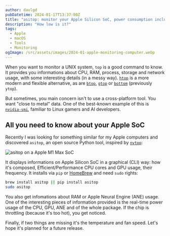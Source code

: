 ```yaml
---
author: davlgd
pubDatetime: 2024-01-17T13:37:00Z
title: "asitop: monitor your Apple Silicon SoC, power consumption included"
description: "How low is it?"
tags:
  - Apple
  - macOS
  - Tools
  - Monitoring
ogImage: /src/assets/images/2024-01-apple-monitoring-computer.webp
---
```


When you want to monitor a UNIX system, `top` is a good command to know. It provides you informations about CPU, RAM, process, storage and network usage, with some interesting details (in a messy way). [`htop`](https://htop.dev/) is a more modern and flexible alternative, as are [`btop`](https://github.com/aristocratos/btop), [`gtop`](https://github.com/aksakalli/gtop) or [`bottom`](https://github.com/ClementTsang/bottom) (previously `ytop`).

But sometimes, you main concern isn't to use a cross-platform tool. You want "close to metal" data. One of the best-known example of this is [`nvidia-smi`](https://developer.nvidia.com/nvidia-system-management-interface), familiar to Linux gamers and AI developers.

## All you need to know about your Apple SoC

Recently I was looking for something similar for my Apple computers and discovered `asitop`, an open source Python tool, inspired by [`nvtop`](https://github.com/Syllo/nvtop):

![asitop on a Apple M1 Max SoC](@assets/images/2024-01-apple-silicon-asitop.webp)

It displays informations on Apple Silicon SoC in a graphical (CLI) way: how it's composed, Efficient/Performance CPU cores and GPU usage, their frequency. It installs via `pip` or [HomeBrew](https://brew.sh) and need `sudo` rights:

```bash
brew install asitop || pip install asitop
sudo asitop
```

You also get infomations about RAM or Apple Neural Engine (ANE) usage. One of the interesting pieces of information provided is the real-time power usage of the CPU, GPU, ANE and of the whole package. If the chip is throttling (because it's too hot), you get noticed.

Finally, if two things are missing it's the temperature and fan speed. Let's hope it's planned for a future release.

